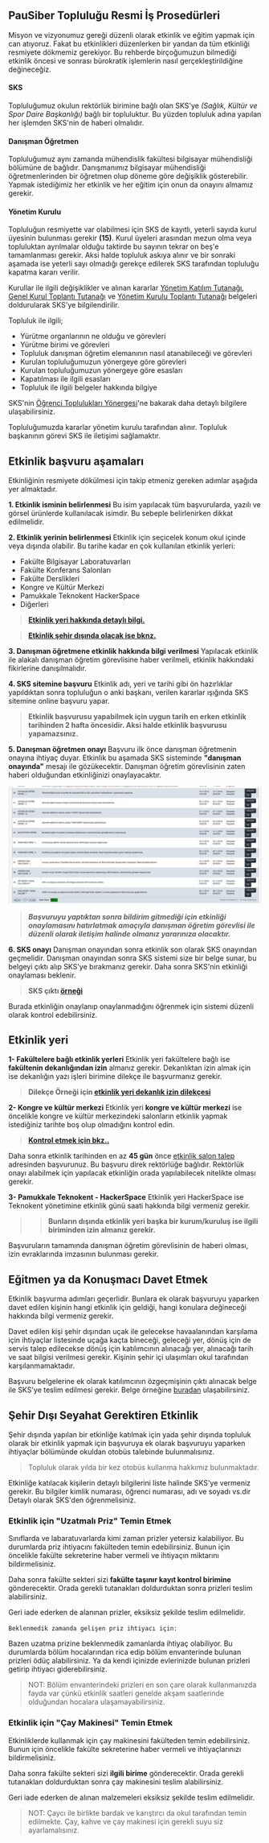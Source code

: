 ## PauSiber Topluluğu Resmi İş Prosedürleri

Misyon ve vizyonumuz gereği düzenli olarak etkinlik ve eğitim yapmak için can atıyoruz. Fakat bu etkinlikleri düzenlerken bir yandan da tüm etkinliği resmiyete dökmemiz gerekiyor. Bu rehberde birçoğumuzun bilmediği etkinlik öncesi ve sonrası bürokratik işlemlerin nasıl gerçekleştirildiğine değineceğiz.

#### SKS
Topluluğumuz okulun rektörlük birimine bağlı olan SKS'ye *(Sağlık, Kültür ve Spor Daire Başkanlığı)* bağlı bir topluluktur. Bu yüzden topluluk adına yapılan her işlemden SKS'nin de haberi olmalıdır.

#### Danışman Öğretmen
Topluluğumuz aynı zamanda mühendislik fakültesi bilgisayar mühendisliği bölümüne de bağlıdır. Danışmanımız bilgisayar mühendisliği öğretmenlerinden bir öğretmen olup döneme göre değişiklik gösterebilir.  Yapmak istediğimiz her etkinlik ve her eğitim için onun da onayını almamız gerekir.

#### Yönetim Kurulu
Topluluğun resmiyette var olabilmesi için SKS de kayıtlı, yeterli sayıda kurul üyesinin bulunması gerekir **(15)**. Kurul üyeleri arasından mezun olma veya topluluktan ayrılmalar olduğu taktirde bu sayının tekrar on beş'e tamamlanması gerekir. Aksi halde topluluk askıya alınır ve bir sonraki aşamada ise yeterli sayı olmadığı gerekçe edilerek SKS tarafından topluluğu kapatma kararı verilir.

Kurullar ile ilgili değişiklikler ve alınan kararlar [Yönetim Katılım Tutanağı](http://d.pau.edu.tr/130b8545), [Genel Kurul Toplantı Tutanağı](http://d.pau.edu.tr/33fb5170) ve [Yönetim Kurulu Toplantı Tutanağı](http://d.pau.edu.tr/553254d3) belgeleri doldurularak SKS'ye bilgilendirilir.

Topluluk ile ilgili;
 - Yürütme organlarının ne olduğu ve görevleri
 - Yürütme birimi ve görevleri
 - Topluluk danışman öğretim elemanının nasıl atanabileceği ve görevleri
 - Kurulan topluluğumuzun yönergeye göre görevleri
 - Kurulan topluluğumuzun yönergeye göre esasları
 - Kapatılması ile ilgili esasları
 - Topluluk ile ilgili belgeler hakkında bilgiye

SKS'nin [Öğrenci Toplulukları Yönergesi](https://www.pau.edu.tr/sks/tr/sayfa/ogrenci-topluluklari-yonergesi)'ne bakarak daha detaylı bilgilere ulaşabilirsiniz.

Topluluğumuzda kararlar yönetim kurulu tarafından alınır. Topluluk başkanının görevi SKS ile iletişimi sağlamaktır.

## Etkinlik başvuru aşamaları

Etkinliğinin resmiyete dökülmesi için takip etmeniz gereken adımlar aşağıda yer almaktadır.

**1. Etkinlik isminin belirlenmesi**
Bu isim yapılacak tüm başvurularda, yazılı ve görsel ürünlerde kullanılacak isimdir. Bu sebeple belirlenirken dikkat edilmelidir.

**2. Etkinlik yerinin belirlenmesi**
Etkinlik için seçicelek konum okul içinde veya dışında olabilir. Bu tarihe kadar en çok kullanılan etkinlik yerleri:
- Fakülte Bilgisayar Laboratuvarları
- Fakülte Konferans Salonları
- Fakülte Derslikleri
- Kongre ve Kültür Merkezi
- Pamukkale Teknokent HackerSpace
- Diğerleri

> **[Etkinlik yeri hakkında detaylı bilgi.](#etkinlik-yeri)**

> **[Etkinlik şehir dışında olacak ise bknz.](#şehir-dışı-seyahat-gerektiren-etkinlik)**

**3. Danışman öğretmene etkinlik hakkında bilgi verilmesi**
Yapılacak etkinlik ile alakalı danışman öğretim görevlisine haber verilmeli, etkinlik hakkındaki fikirlerine danışılmalıdır.

**4. SKS sitemine başvuru**
Etkinlik adı, yeri ve tarihi gibi ön hazırlıklar yapıldıktan sonra topluluğun o anki başkanı, verilen kararlar ışığında SKS sitemine online başvuru yapar.

> **Etkinlik başvurusu yapabilmek için uygun tarih en erken etkinlik tarihinden 2 hafta öncesidir. Aksi halde etkinlik başvurusu yapamazsınız.**


**5. Danışman öğretmen onayı**
Başvuru ilk önce danışman öğretmenin onayına ihtiyaç duyar. Etkinlik bu aşamada SKS sisteminde **"danışman onayında"** mesajı ile gözükecektir. Danışman öğretim görevlisinin zaten haberi olduğundan etkinliğinizi onaylayacaktır.

<p align="center">
  <img alt="img-name" src="images/danisman-onayinda.jpg">
</p>

> ***Başvuruyu yaptıktan sonra bildirim gitmediği için etkinliği onaylamasını hatırlatmak amaçıyla danışman öğretim görevlisi ile düzenli olarak iletişim halinde olmanız yararınıza olacaktır.***

**6. SKS onayı**
Danışman onayından sonra etkinlik son olarak SKS onayından geçmelidir.
Danışman onayından sonra SKS sistemi size bir belge sunar, bu belgeyi çıktı alıp SKS'ye bırakmanız gerekir. Daha sonra SKS'nin etkinliği onaylaması beklenir.

> **SKS çıktı [örneği](docs/sks-cikti-ornegi.md)**

Burada etkinliğin onaylanıp onaylanmadığını öğrenmek için sistemi düzenli olarak kontrol edebilirsiniz.

## Etkinlik yeri

**1- Fakültelere bağlı etkinlik yerleri**
Etkinlik yeri fakültelere bağlı ise **fakültenin dekanlığından izin** almanız gerekir. Dekanlıktan izin almak için ise dekanlığın yazı işleri birimine dilekçe ile başvurmanız gerekir.
> **Dilekçe Örneği için [etkinlik yeri dekanlık izin dilekçesi](docs/etkinlik-yeri-dekanlik_izin_dilekcesi_ornek.md)**

**2- Kongre ve kültür merkezi**
Etkinlik yeri **kongre ve kültür merkezi** ise öncelikle kongre ve kültür merkezindeki salonların etkinlik yapmak istediğiniz tarihte boş olup olmadığını kontrol edin.
> **[Kontrol etmek için bkz..](https://app.pau.edu.tr/abs/Rezervasyon/SalonEtkinlikTakvim.aspx?target=_blank)**

Daha sonra etkinlik tarihinden en az **45 gün** önce [etkinlik salon talep](https://app.pau.edu.tr/abs/Rezervasyon/EtkinlikSalonTalepIslemleri.aspx) adresinden başvurunuz. Bu başvuru direk rektörlüğe bağlıdır. Rektörlük onayı alabilmek için yapılacak etkinliğin orada yapılabilecek nitelikte olması gerekir.

**3- Pamukkale Teknokent - HackerSpace**
Etkinlik yeri HackerSpace ise Teknokent yönetimine etkinlik günü saati hakkında bilgi vermeniz gerekir.

>>**Bunların dışında etkinlik yeri başka bir kurum/kuruluş ise ilgili biriminden izin almanız gerekir.**

Başvuruların tamamında danışman öğretim görevlisinin de haberi olması, izin evraklarında imzasının bulunması gerekir.

## Eğitmen ya da Konuşmacı Davet Etmek
Etkinlik başvurma adımları geçerlidir. Bunlara ek olarak başvuruyu yaparken davet edilen kişinin hangi etkinlik için geldiği, hangi konulara değineceği hakkında bilgi vermeniz gerekir.

Davet edilen kişi şehir dışından uçak ile gelecekse havaalanından karşılama için ihtiyaçlar listesinde uçağa kaçta bineceği, geleceği yer, dönüş için de servis talep edilecekse dönüş için katılımcının alınacağı yer, alınacağı tarih ve saat bilgisi verilmesi gerekir. Kişinin şehir içi ulaşımları okul tarafından karşılanmamaktadır.

Başvuru belgelerine ek olarak katılımcının özgeçmişinin çıktı alınacak belge ile SKS'ye teslim edilmesi gerekir. Belge örneğine [buradan](docs/katilimci-ozgecmis-ornek.md) ulaşabilirsiniz.

## Şehir Dışı Seyahat Gerektiren Etkinlik

Şehir dışında yapılan bir etkinliğe katılmak için yada şehir dışında topluluk olarak bir etkinlik yapmak için başvuruya ek olarak başvuruyu yaparken ihtiyaçlar bölümünde okuldan otobüs talebinde bulunmalısınız.

> Topluluk olarak yılda bir kez otobüs kullanma hakkımız bulunmaktadır.

Etkinliğe katılacak kişilerin detaylı bilgilerini liste halinde SKS'ye vermeniz gerekir. Bu bilgiler kimlik numarası, öğrenci numarası, adı ve soyadı vs.dir Detaylı olarak SKS'den öğrenmelisiniz.

### Etkinlik için "Uzatmalı Priz" Temin Etmek

Sınıflarda ve labaratuvarlarda kimi zaman prizler yetersiz kalabiliyor. Bu durumlarda priz ihtiyacını fakülteden temin edebilirsiniz. Bunun için öncelikle fakülte sekreterine haber vermeli ve ihtiyaçın miktarını bildirmelisiniz.

Daha sonra fakülte sekteri sizi **fakülte taşınır kayıt kontrol birimine** gönderecektir. Orada gerekli tutanakları doldurduktan sonra prizleri teslim alabilirsiniz. 

Geri iade ederken de alanınan prizler, eksiksiz şekilde teslim edilmelidir.

`Beklenmedik zamanda gelişen priz ihtiyacı için:`

Bazen uzatma prizine beklenmedik zamanlarda ihtiyaç olabiliyor.
Bu durumlarda bölüm hocalarından rica edip bölüm envanterinde bulunan prizleri ödüç alabilirsiniz. Ya da kendi içinizde evlerinizde bulunan prizleri getirip ihtiyacı giderebilirsiniz.

> NOT: Bölüm envanterindeki prizleri en son çare olarak kullanmanızda fayda var çünkü etkinlik saatleri genelde akşam saatlerinde olduğundan hocalara ulaşamayabilirsiniz. 

### Etkinlik için "Çay Makinesi" Temin Etmek

Etkinliklerde kullanmak için çay makinesini fakülteden temin edebilirsiniz. Bunun için öncelikle fakülte sekreterine haber vermeli ve ihtiyaçlarınızı bildirmelisiniz. 

Daha sonra fakülte sekteri sizi **ilgili birime** gönderecektir. Orada gerekli tutanakları doldurduktan sonra çay makinesini teslim alabilirsiniz. 

Geri iade ederken de alınan malzemeleri eksiksiz şekilde teslim edilmelidir.

> NOT: Çaycı ile birlikte bardak ve karıştırcı da okul tarafından temin edilmekte. Çay, kahve ve çay makinesi için gerekli suyu siz ayarlamalısınız.